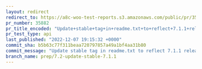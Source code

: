```yaml
---
layout: redirect
redirect_to: https://a8c-woo-test-reports.s3.amazonaws.com/public/pr/35882/api/index.html
pr_number: 35882
pr_title_encoded: "Update+stable+tag+in+readme.txt+to+reflect+7.1.1+release"
pr_test_type: api
last_published: "2022-12-07 19:15:32 +0000"
commit_sha: b5b63c77f311beaa720797857a49a1bf4aa31b80
commit_message: "Update stable tag in readme.txt to reflect 7.1.1 release"
branch_name: prep/7.2-update-stable-7.1.1
---
```

